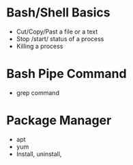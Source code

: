 # Bash/Shell Basics
- Cut/Copy/Past a file or a text
- Stop /start/ status of a process
- Killing a process

# Bash Pipe Command
- grep command

# Package Manager
- apt
- yum
- Install, uninstall, 
